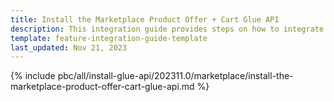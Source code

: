 ```yaml
---
title: Install the Marketplace Product Offer + Cart Glue API
description: This integration guide provides steps on how to integrate the Spryker Marketplace Product Offer + Cart Glue API feature into a Spryker project.
template: feature-integration-guide-template
last_updated: Nov 21, 2023
---
```


{% include pbc/all/install-glue-api/202311.0/marketplace/install-the-marketplace-product-offer-cart-glue-api.md %} <!-- To edit, see /_includes/pbc/all/install-glue-api/202311.0/marketplace/install-the-marketplace-product-offer-cart-glue-api.md -->
